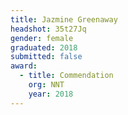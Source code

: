 ```yaml
---
title: Jazmine Greenaway
headshot: 35t27Jq
gender: female
graduated: 2018
submitted: false
award:
  - title: Commendation
    org: NNT
    year: 2018
---
```

